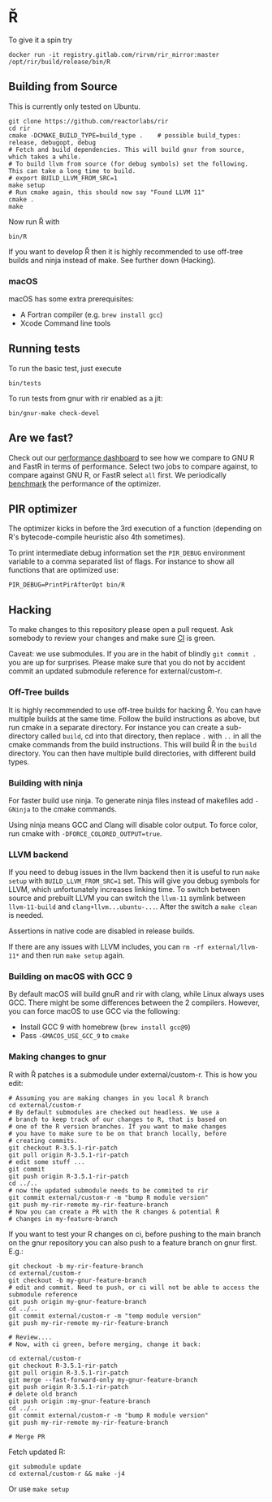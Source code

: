 # Ř

To give it a spin try

    docker run -it registry.gitlab.com/rirvm/rir_mirror:master /opt/rir/build/release/bin/R

## Building from Source

This is currently only tested on Ubuntu.

    git clone https://github.com/reactorlabs/rir
    cd rir
    cmake -DCMAKE_BUILD_TYPE=build_type .    # possible build_types: release, debugopt, debug
    # Fetch and build dependencies. This will build gnur from source, which takes a while.
    # To build llvm from source (for debug symbols) set the following. This can take a long time to build.
    # export BUILD_LLVM_FROM_SRC=1
    make setup
    # Run cmake again, this should now say "Found LLVM 11"
    cmake .
    make

Now run Ř with

    bin/R

If you want to develop Ř then it is highly recommended to use off-tree builds and ninja instead of make. See further down (Hacking).

### macOS

macOS has some extra prerequisites:

- A Fortran compiler (e.g. `brew install gcc`)
- Xcode Command line tools

## Running tests

To run the basic test, just execute

    bin/tests

To run tests from gnur with rir enabled as a jit:

    bin/gnur-make check-devel

## Are we fast?

Check out our [performance dashboard](https://speed.r-vm.net) to see how we compare to GNU R and FastR in terms of performance.
Select two jobs to compare against, to compare against GNU R, or FastR select `all` first.
We periodically [benchmark](documentation/benchmarking.md) the performance of the optimizer.

## PIR optimizer

The optimizer kicks in before the 3rd execution of a function (depending on R's bytecode-compile heuristic also 4th sometimes).

To print intermediate debug information set the `PIR_DEBUG` environment variable to a comma separated list of flags.
For instance to show all functions that are optimized use:

    PIR_DEBUG=PrintPirAfterOpt bin/R

## Hacking

To make changes to this repository please open a pull request. Ask somebody to
review your changes and make sure [CI](https://gitlab.com/rirvm/rir_mirror/pipelines) is green.

Caveat: we use submodules. If you are in the habit of blindly `git commit .` you are up for surprises. Please make sure that you do not by accident commit an updated submodule reference for external/custom-r.

### Off-Tree builds

It is highly recommended to use off-tree builds for hacking Ř.
You can have multiple builds at the same time.
Follow the build instructions as above, but run cmake in a separate directory.
For instance you can create a sub-directory called `build`, cd into that
directory, then replace `.` with `..` in all the cmake commands from the build instructions.
This will build Ř in the `build` directory. You can then have multiple build directories, with different build types.

### Building with ninja

For faster build use ninja. To generate ninja files instead of makefiles add `-GNinja` to the cmake commands.

Using ninja means GCC and Clang will disable color output. To force color, run cmake with `-DFORCE_COLORED_OUTPUT=true`.

### LLVM backend

If you need to debug issues in the llvm backend then it is useful to run `make setup` with `BUILD_LLVM_FROM_SRC=1` set. This will give you debug symbols for LLVM, which unfortunately increases linking time. To switch between source and prebuilt LLVM you can switch the `llvm-11` symlink between `llvm-11-build` and `clang+llvm...ubuntu-...`. After the switch a `make clean` is needed.

Assertions in native code are disabled in release builds.

If there are any issues with LLVM includes, you can `rm -rf external/llvm-11*` and then run `make setup` again.

### Building on macOS with GCC 9

By default macOS will build gnuR and rir with clang, while Linux always uses GCC. There might be some differences between the 2 compilers. However, you can force macOS to use GCC via the following:

- Install GCC 9 with homebrew (`brew install gcc@9`)
- Pass `-GMACOS_USE_GCC_9` to `cmake`

### Making changes to gnur

R with Ř patches is a submodule under external/custom-r. This is how you edit:

    # Assuming you are making changes in you local Ř branch
    cd external/custom-r
    # By default submodules are checked out headless. We use a
    # branch to keep track of our changes to R, that is based on
    # one of the R version branches. If you want to make changes
    # you have to make sure to be on that branch locally, before
    # creating commits.
    git checkout R-3.5.1-rir-patch
    git pull origin R-3.5.1-rir-patch
    # edit some stuff ... 
    git commit
    git push origin R-3.5.1-rir-patch
    cd ../..
    # now the updated submodule needs to be commited to rir 
    git commit external/custom-r -m "bump R module version"
    git push my-rir-remote my-rir-feature-branch
    # Now you can create a PR with the R changes & potential Ř 
    # changes in my-feature-branch

If you want to test your R changes on ci, before pushing to the main branch on the gnur repository you can also push to a feature branch on gnur first. E.g.:

    git checkout -b my-rir-feature-branch
    cd external/custom-r
    git checkout -b my-gnur-feature-branch
    # edit and commit. Need to push, or ci will not be able to access the submodule reference
    git push origin my-gnur-feature-branch
    cd ../..
    git commit external/custom-r -m "temp module version"
    git push my-rir-remote my-rir-feature-branch

    # Review....
    # Now, with ci green, before merging, change it back:

    cd external/custom-r
    git checkout R-3.5.1-rir-patch
    git pull origin R-3.5.1-rir-patch
    git merge --fast-forward-only my-gnur-feature-branch
    git push origin R-3.5.1-rir-patch
    # delete old branch
    git push origin :my-gnur-feature-branch
    cd ../..
    git commit external/custom-r -m "bump R module version"
    git push my-rir-remote my-rir-feature-branch

    # Merge PR

Fetch updated R:

    git submodule update
    cd external/custom-r && make -j4 

Or use `make setup`
